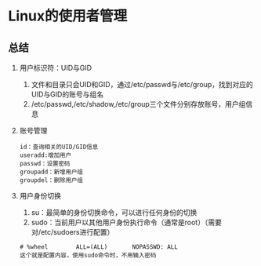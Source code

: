 # Linux的使用者管理

## 总结

1. 用户标识符：UID与GID

   1. 文件和目录只会UID和GID，通过/etc/passwd与/etc/group，找到对应的UID与GID的账号与组名
   2. /etc/passwd,/etc/shadow,/etc/group三个文件分别存放账号，用户组信息

2. 账号管理

   ~~~
   id：查询相关的UID/GID信息
   useradd:增加用户
   passwd：设置密码
   groupadd：新增用户组
   groupdel：删除用户组
   ~~~

3. 用户身份切换

   1. su：最简单的身份切换命令，可以进行任何身份的切换
   2. sudo：当前用户以其他用户身份执行命令（通常是root）（需要对/etc/sudoers进行配置）

   ~~~
   # %wheel        ALL=(ALL)       NOPASSWD: ALL
   这个就是配置内容，使用sudo命令时，不用输入密码
   ~~~

   
